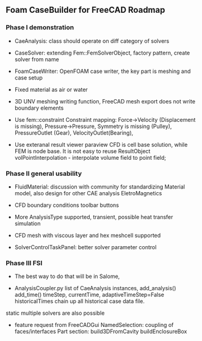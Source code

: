 
## Foam CaseBuilder for FreeCAD Roadmap

### Phase I demonstration 

- CaeAnalysis: class should operate on diff category of solvers
- CaseSolver: extending Fem::FemSolverObject, factory pattern, create solver from name
- FoamCaseWriter: OpenFOAM case writer, the key part is meshing and case setup
- Fixed material as air or water
- 3D UNV meshing writing function, FreeCAD mesh export does not write boundary elements
- Use fem::constraint Constraint mapping: 
    Force->Velocity (Displacement is missing), 
    Pressure->Pressure, Symmetry is missing (Pulley), 
    PressureOutlet (Gear), VelocityOutlet(Bearing),

- Use exteranal result viewer paraview
    CFD is cell base solution, while FEM is node base. It is not easy to reuse ResultObject 
    volPointInterpolation - interpolate volume field to point field;

### Phase II general usability

- FluidMaterial: discussion with community for standardizing Material model, 
   also design for other CAE analysis EletroMagnetics
- CFD boundary conditions toolbar buttons

- More AnalysisType supported, transient, possible heat transfer simulation
   
- CFD mesh with viscous layer and hex meshcell supported

- SolverControlTaskPanel: better solver parameter control


### Phase III  FSI 

- The best way to do that will be in Salome, 

- AnalysisCoupler.py
list of CaeAnalysis instances,  add_analysis()  add_time()
timeStep, currentTime,  adaptiveTimeStep=False
historicalTimes chain up all historical case data file. 

static multiple solvers are also possible

- feature request from FreeCADGui
NamedSelection: coupling of faces/interfaces
Part section: build3DFromCavity buildEnclosureBox



